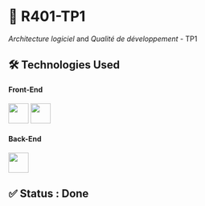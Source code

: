 # 📁 R401-TP1
*Architecture logiciel* and *Qualité de développement* - TP1

## 🛠 Technologies Used

#### Front-End
<img src="https://cdn.jsdelivr.net/gh/devicons/devicon/icons/csharp/csharp-original.svg" width="40"/> <img src="https://user-images.githubusercontent.com/7389110/64734952-8a06ae80-d4df-11e9-830a-2c451a6c0694.png" width="40"/> 

#### Back-End
<img src="https://cdn.jsdelivr.net/gh/devicons/devicon/icons/csharp/csharp-original.svg" width="40"/>

## ✅ Status : Done
